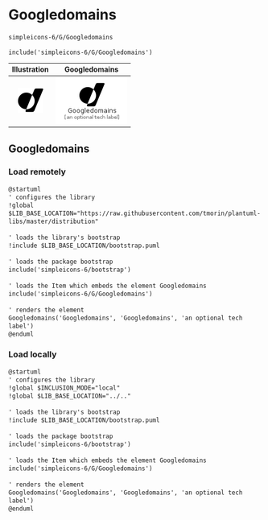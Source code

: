 # Googledomains


```text
simpleicons-6/G/Googledomains
```

```text
include('simpleicons-6/G/Googledomains')
```



| Illustration | Googledomains |
| :---: | :---: |
| ![illustration for Illustration](../../simpleicons-6/G/Googledomains.png) | ![illustration for Googledomains](../../simpleicons-6/G/Googledomains.Local.png) |




## Googledomains

### Load remotely
```plantuml
@startuml
' configures the library
!global $LIB_BASE_LOCATION="https://raw.githubusercontent.com/tmorin/plantuml-libs/master/distribution"

' loads the library's bootstrap
!include $LIB_BASE_LOCATION/bootstrap.puml

' loads the package bootstrap
include('simpleicons-6/bootstrap')

' loads the Item which embeds the element Googledomains
include('simpleicons-6/G/Googledomains')

' renders the element
Googledomains('Googledomains', 'Googledomains', 'an optional tech label')
@enduml
```

### Load locally
```plantuml
@startuml
' configures the library
!global $INCLUSION_MODE="local"
!global $LIB_BASE_LOCATION="../.."

' loads the library's bootstrap
!include $LIB_BASE_LOCATION/bootstrap.puml

' loads the package bootstrap
include('simpleicons-6/bootstrap')

' loads the Item which embeds the element Googledomains
include('simpleicons-6/G/Googledomains')

' renders the element
Googledomains('Googledomains', 'Googledomains', 'an optional tech label')
@enduml
```

